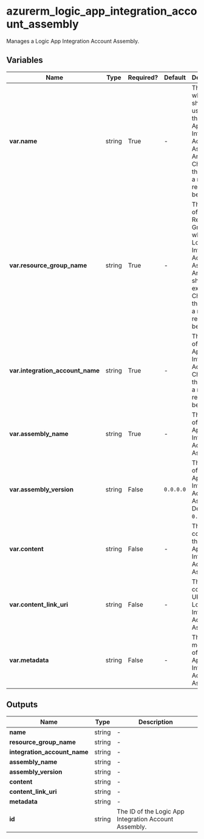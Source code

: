 # azurerm_logic_app_integration_account_assembly

Manages a Logic App Integration Account Assembly.

## Variables

| Name | Type | Required? |  Default  |  Description |
| ---- | ---- | --------- |  ----------- | ----------- |
| **var.name** | string | True | -  |  The name which should be used for this Logic App Integration Account Assembly Artifact. Changing this forces a new resource to be created. | 
| **var.resource_group_name** | string | True | -  |  The name of the Resource Group where the Logic App Integration Account Assembly Artifact should exist. Changing this forces a new resource to be created. | 
| **var.integration_account_name** | string | True | -  |  The name of the Logic App Integration Account. Changing this forces a new resource to be created. | 
| **var.assembly_name** | string | True | -  |  The name of the Logic App Integration Account Assembly. | 
| **var.assembly_version** | string | False | `0.0.0.0`  |  The version of the Logic App Integration Account Assembly. Defaults to `0.0.0.0`. | 
| **var.content** | string | False | -  |  The content of the Logic App Integration Account Assembly. | 
| **var.content_link_uri** | string | False | -  |  The content link URI of the Logic App Integration Account Assembly. | 
| **var.metadata** | string | False | -  |  The metadata of the Logic App Integration Account Assembly. | 



## Outputs

| Name | Type | Description |
| ---- | ---- | --------- | 
| **name** | string  | - | 
| **resource_group_name** | string  | - | 
| **integration_account_name** | string  | - | 
| **assembly_name** | string  | - | 
| **assembly_version** | string  | - | 
| **content** | string  | - | 
| **content_link_uri** | string  | - | 
| **metadata** | string  | - | 
| **id** | string  | The ID of the Logic App Integration Account Assembly. | 